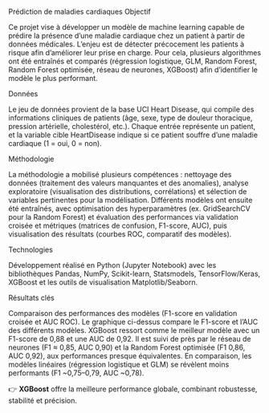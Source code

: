 Prédiction de maladies cardiaques
Objectif

Ce projet vise à développer un modèle de machine learning capable de prédire la présence d’une maladie cardiaque chez un patient à partir de données médicales. L’enjeu est de détecter précocement les patients à risque afin d’améliorer leur prise en charge. Pour cela, plusieurs algorithmes ont été entraînés et comparés (régression logistique, GLM, Random Forest, Random Forest optimisée, réseau de neurones, XGBoost) afin d’identifier le modèle le plus performant.

Données

Le jeu de données provient de la base UCI Heart Disease, qui compile des informations cliniques de patients (âge, sexe, type de douleur thoracique, pression artérielle, cholestérol, etc.). Chaque entrée représente un patient, et la variable cible HeartDisease indique si ce patient souffre d’une maladie cardiaque (1 = oui, 0 = non).

Méthodologie

La méthodologie a mobilisé plusieurs compétences : nettoyage des données (traitement des valeurs manquantes et des anomalies), analyse exploratoire (visualisation des distributions, corrélations) et sélection de variables pertinentes pour la modélisation. Différents modèles ont ensuite été entraînés, avec optimisation des hyperparamètres (ex. GridSearchCV pour la Random Forest) et évaluation des performances via validation croisée et métriques (matrices de confusion, F1-score, AUC), puis visualisation des résultats (courbes ROC, comparatif des modèles).

Technologies

Développement réalisé en Python (Jupyter Notebook) avec les bibliothèques Pandas, NumPy, Scikit-learn, Statsmodels, TensorFlow/Keras, XGBoost et les outils de visualisation Matplotlib/Seaborn.

Résultats clés

Comparaison des performances des modèles (F1-score en validation croisée et AUC ROC).
Le graphique ci-dessus compare le F1-score et l’AUC des différents modèles. XGBoost ressort comme le meilleur modèle avec un F1-score de 0,88 et une AUC de 0,92. Il est suivi de près par le réseau de neurones (F1 ≈ 0,85, AUC 0,90) et la Random Forest optimisée (F1 0,86, AUC 0,92), aux performances presque équivalentes. En comparaison, les modèles linéaires (régression logistique et GLM) se révèlent moins performants (F1 ~0,75–0,79, AUC ~0,78).

👉 **XGBoost** offre la meilleure performance globale, combinant robustesse, stabilité et précision.
